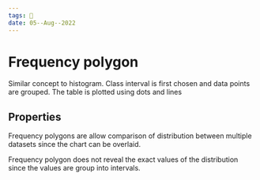 ```yaml
---
tags: 🌱
date: 05--Aug--2022
---
```


# Frequency polygon

Similar concept to histogram. Class interval is first chosen and data points are grouped. The table is plotted using dots and lines

## Properties

Frequency polygons are allow comparison of distribution between multiple datasets since the chart can be overlaid.

Frequency polygon does not reveal the exact values of the distribution since the values are group into intervals.